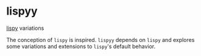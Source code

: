 # lispyy
[lispy](https://github.com/abo-abo/lispy) variations

The conception of `lispy` is inspired.
`lispyy` depends on `lispy` and explores some variations and extensions to `lispy`'s default behavior.
